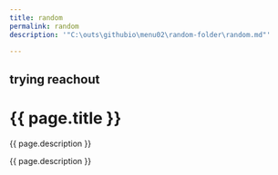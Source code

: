 ```yaml
---
title: random
permalink: random
description: '"C:\outs\githubio\menu02\random-folder\random.md"'

---
```



## trying reachout

<h1> {{ page.title }} </h1>

<p> {{ page.description }} </p>
<p> {{ page.description }} </p>
